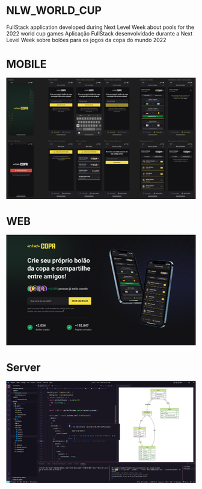 # NLW_WORLD_CUP
FullStack application developed during Next Level Week about pools for the 2022 world cup games
Aplicação FullStack desenvolvidade durante a Next Level Week sobre bolões para os jogos da copa do mundo 2022

# MOBILE
![mobile](./mobile.png)

# WEB
![web](./web.png)

# Server
![server](./backend.png)
